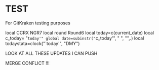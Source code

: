 # TEST
For GitKraken testing purposes


local CCRX NGR7
local round Round6
local today=c(current_date)
local c_today= "`today'"
global date=subinstr("`c_today'", " ", "",.)
local todaystata=clock("`today'", "DMY")


LOOK AT ALL THESE UPDATES I CAN PUSH

MERGE CONFLICT !!!